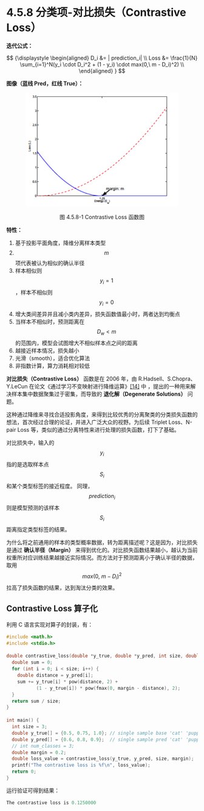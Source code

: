 
# 4.5.8 分类项-对比损失（Contrastive Loss）

**迭代公式：**

$$
{\displaystyle 
 \begin{aligned}
   D_i &= | prediction_i| \\
   Loss &= \frac{1}{N} \sum_{i=1}^N(y_i \cdot D_i^2 + (1 - y_i) \cdot max(0,\ m - D_i)^2) \\
 \end{aligned}
}
$$

**图像（蓝线 Pred，红线 True）：**

<center>
<figure>
   <img  
      width = "400" height = "300"
      src="../../Pictures/Contrastive_loss.png" alt="">
    <figcaption>
      <p>图 4.5.8-1 Contrastive Loss 函数图</p>
   </figcaption>
</figure>
</center>

**特性：**

1. 基于投影平面角度，降维分离样本类型
2. $$m$$ 项代表被认为相似的确认半径
3. 样本相似则 $$y_i = 1$$ ，样本不相似则 $$y_i = 0$$ 
4. 增大类间差异并且减小类内差异，损失函数值最小时，两者达到均衡点
5. 当样本不相似时，预测距离在 $$D_w < m$$ 的范围内，模型会试图增大不相似样本点之间的距离
6. 越接近样本情况，损失越小
7. 光滑（smooth），适合优化算法
8. 非指数计算，算力消耗相对较低

**对比损失（Contrastive Loss）** 函数是在 2006 年，由 R.Hadsell、S.Chopra、Y.LeCun 在论文《通过学习不变映射进行降维运算》[\[14\]][ref]  中 ，提出的一种用来解决样本集中数据聚集过于密集，而导致的 **退化解（Degenerate Solutions）** 问题。

这种通过降维来寻找合适投影角度，来得到比较优秀的分离聚类的分类损失函数的想法，首次经过合理的论证，并进入广泛大众的视野。为后续 Triplet Loss、N-pair Loss 等，类似的通过分离特性来进行处理的损失函数，打下了基础。

对比损失中，输入的 $$y_i$$ 指的是选取样本点 $$S_i$$ 和某个类型标签的接近程度。
同理， $$prediction_i$$ 则是模型预测的该样本 $$S_i$$ 距离指定类型标签的结果。

为什么将之前通用的样本的类型概率数据，转为距离描述呢？这是因为，对比损失是通过 **确认半径（Margin）** 来得到优化的。对比损失函数结果越小，越认为当前权重所对应训练结果越接近实际情况。而方法对于预测距离小于确认半径的数据，取用 $$max(0,\ m - D_i)^2$$ 拉高了损失函数的结果，达到淘汰分类的效果。

## **Contrastive Loss 算子化**

利用 C 语言实现对算子的封装，有：

```C
#include <math.h>
#include <stdio.h>

double contrastive_loss(double *y_true, double *y_pred, int size, double margin) {
  double sum = 0;
  for (int i = 0; i < size; i++) {
    double distance = y_pred[i];
    sum += y_true[i] * pow(distance, 2) +
           (1 - y_true[i]) * pow(fmax(0, margin - distance), 2);
  }
  return sum / size;
}

int main() {
  int size = 3;
  double y_true[] = {0.5, 0.75, 1.0}; // single sample base 'cat' 'puppy' 'dog'
  double y_pred[] = {0.6, 0.8, 0.9};  // single sample pred 'cat' 'puppy' 'dog'
  // int num_classes = 3;
  double margin = 0.2;
  double loss_value = contrastive_loss(y_true, y_pred, size, margin);
  printf("The contrastive loss is %f\n", loss_value);
  return 0;
}
```

运行验证可得到结果：

```C
The contrastive loss is 0.1250000
```


[ref]: References_4.md